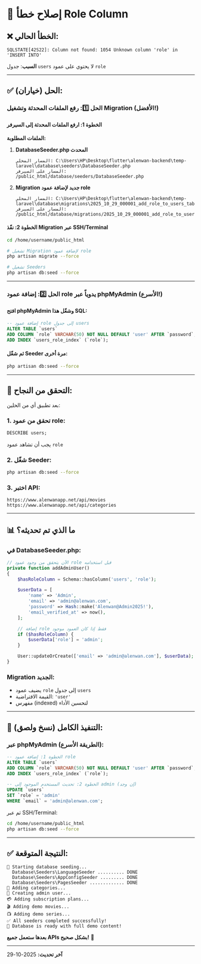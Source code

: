 # 🔧 إصلاح خطأ Role Column

## ❌ الخطأ الحالي:
```
SQLSTATE[42S22]: Column not found: 1054 Unknown column 'role' in 'INSERT INTO'
```

**السبب**: جدول `users` لا يحتوي على عمود `role`

---

## ✅ الحل (خياران):

### الحل 1️⃣: رفع الملفات المحدثة وتشغيل Migration (الأفضل!)

#### الخطوة 1: ارفع الملفات المحدثة إلى السيرفر

**الملفات المطلوبة:**

1. **DatabaseSeeder.php المحدث**
   ```
   المسار المحلي: C:\Users\HP\Desktop\flutter\alenwan-backend\temp-laravel\database\seeders\DatabaseSeeder.php
   المسار على السيرفر: /public_html/database/seeders/DatabaseSeeder.php
   ```

2. **Migration جديد لإضافة عمود role**
   ```
   المسار المحلي: C:\Users\HP\Desktop\flutter\alenwan-backend\temp-laravel\database\migrations\2025_10_29_000001_add_role_to_users_table.php
   المسار على السيرفر: /public_html/database/migrations/2025_10_29_000001_add_role_to_users_table.php
   ```

#### الخطوة 2: نفّذ Migration عبر SSH/Terminal

```bash
cd /home/username/public_html

# تشغيل Migration لإضافة عمود role
php artisan migrate --force

# تشغيل Seeders
php artisan db:seed --force
```

---

### الحل 2️⃣: إضافة عمود role يدوياً عبر phpMyAdmin (الأسرع!)

#### افتح phpMyAdmin وشغّل هذا SQL:

```sql
-- إضافة عمود role إلى جدول users
ALTER TABLE `users`
ADD COLUMN `role` VARCHAR(50) NOT NULL DEFAULT 'user' AFTER `password`,
ADD INDEX `users_role_index` (`role`);
```

#### ثم شغّل Seeder مرة أخرى:

```bash
php artisan db:seed --force
```

---

## 🎯 التحقق من النجاح:

بعد تطبيق أي من الحلين:

### 1. تحقق من عمود role:
```sql
DESCRIBE users;
```
يجب أن تشاهد عمود `role`

### 2. شغّل Seeder:
```bash
php artisan db:seed --force
```

### 3. اختبر API:
```
https://www.alenwanapp.net/api/movies
https://www.alenwanapp.net/api/categories
```

---

## 📊 ما الذي تم تحديثه؟

### في DatabaseSeeder.php:
```php
// الآن يتحقق من وجود عمود role قبل استخدامه
private function addAdminUser()
{
    $hasRoleColumn = Schema::hasColumn('users', 'role');

    $userData = [
        'name' => 'Admin',
        'email' => 'admin@alenwan.com',
        'password' => Hash::make('Alenwan@Admin2025!'),
        'email_verified_at' => now(),
    ];

    // إضافة role فقط إذا كان العمود موجود
    if ($hasRoleColumn) {
        $userData['role'] = 'admin';
    }

    User::updateOrCreate(['email' => 'admin@alenwan.com'], $userData);
}
```

### Migration الجديد:
- يضيف عمود `role` إلى جدول `users`
- القيمة الافتراضية: `'user'`
- مفهرس (indexed) لتحسين الأداء

---

## 🚀 التنفيذ الكامل (نسخ ولصق):

### عبر phpMyAdmin (الطريقة الأسرع):

```sql
-- الخطوة 1: إضافة عمود role
ALTER TABLE `users`
ADD COLUMN `role` VARCHAR(50) NOT NULL DEFAULT 'user' AFTER `password`,
ADD INDEX `users_role_index` (`role`);

-- الخطوة 2: تحديث المستخدم الموجود إلى admin (إن وجد)
UPDATE `users`
SET `role` = 'admin'
WHERE `email` = 'admin@alenwan.com';
```

ثم عبر SSH/Terminal:
```bash
cd /home/username/public_html
php artisan db:seed --force
```

---

## ✅ النتيجة المتوقعة:

```
🚀 Starting database seeding...
  Database\Seeders\LanguageSeeder .......... DONE
  Database\Seeders\AppConfigSeeder ......... DONE
  Database\Seeders\PagesSeeder ............. DONE
📁 Adding categories...
👤 Creating admin user...
💳 Adding subscription plans...
🎬 Adding demo movies...
📺 Adding demo series...
✅ All seeders completed successfully!
🎉 Database is ready with full demo content!
```

**بعدها ستعمل جميع APIs بشكل صحيح!** 🎉

---

**آخر تحديث:** 2025-10-29
